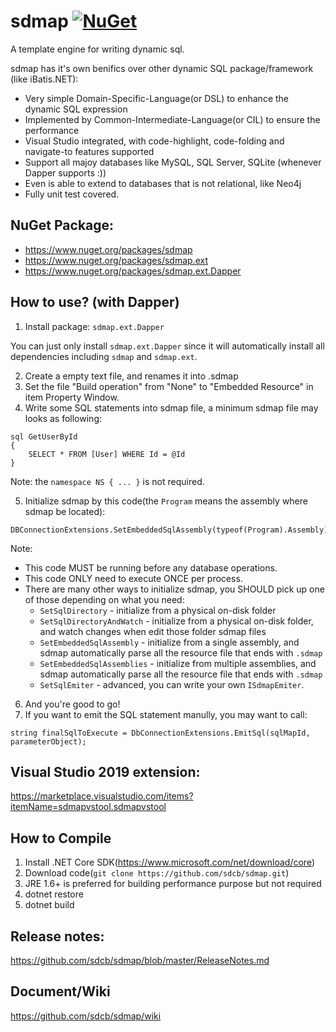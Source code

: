 # sdmap [![NuGet](https://img.shields.io/badge/nuget-0.16.0-blue.svg)](https://www.nuget.org/packages/sdmap)
A template engine for writing dynamic sql.

sdmap has it's own benifics over other dynamic SQL package/framework (like iBatis.NET):
* Very simple Domain-Specific-Language(or DSL) to enhance the dynamic SQL expression
* Implemented by Common-Intermediate-Language(or CIL) to ensure the performance
* Visual Studio integrated, with code-highlight, code-folding and navigate-to features supported
* Support all majoy databases like MySQL, SQL Server, SQLite (whenever Dapper supports :))
* Even is able to extend to databases that is not relational, like Neo4j
* Fully unit test covered.

## NuGet Package:
* https://www.nuget.org/packages/sdmap
* https://www.nuget.org/packages/sdmap.ext
* https://www.nuget.org/packages/sdmap.ext.Dapper

## How to use? (with Dapper)
1. Install package: `sdmap.ext.Dapper`

You can just only install `sdmap.ext.Dapper` since it will automatically install all dependencies including `sdmap` and `sdmap.ext`.

2. Create a empty text file, and renames it into .sdmap
3. Set the file "Build operation" from "None" to "Embedded Resource" in item Property Window.
4. Write some SQL statements into sdmap file, a minimum sdmap file may looks as following:

```
sql GetUserById
{
    SELECT * FROM [User] WHERE Id = @Id
}
```

Note: the `namespace NS { ... }` is not required.

5. Initialize sdmap by this code(the `Program` means the assembly where sdmap be located): 
```
DBConnectionExtensions.SetEmbeddedSqlAssembly(typeof(Program).Assembly);
```

Note:
  * This code MUST be running before any database operations.
  * This code ONLY need to execute ONCE per process.
  * There are many other ways to initialize sdmap, you SHOULD pick up one of those depending on what you need:
    * `SetSqlDirectory` - initialize from a physical on-disk folder
    * `SetSqlDirectoryAndWatch` - initialize from a physical on-disk folder, and watch changes when edit those folder sdmap files
    * `SetEmbeddedSqlAssembly` - initialize from a single assembly, and sdmap automatically parse all the resource file that ends with `.sdmap`
    * `SetEmbeddedSqlAssemblies` - initialize from multiple assemblies, and sdmap automatically parse all the resource file that ends with `.sdmap`
    * `SetSqlEmiter` - advanced, you can write your own `ISdmapEmiter`.
6. And you're good to go!
7. If you want to emit the SQL statement manully, you may want to call: 

```
string finalSqlToExecute = DbConnectionExtensions.EmitSql(sqlMapId, parameterObject);
```


## Visual Studio 2019 extension:
https://marketplace.visualstudio.com/items?itemName=sdmapvstool.sdmapvstool

## How to Compile
1. Install .NET Core SDK(https://www.microsoft.com/net/download/core)
2. Download code(`git clone https://github.com/sdcb/sdmap.git`)
3. JRE 1.6+ is preferred for building performance purpose but not required
4. dotnet restore
5. dotnet build

## Release notes: 
https://github.com/sdcb/sdmap/blob/master/ReleaseNotes.md

## Document/Wiki
https://github.com/sdcb/sdmap/wiki
